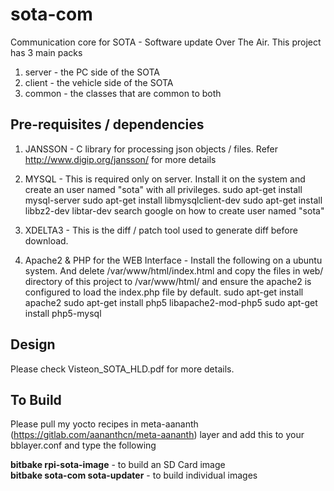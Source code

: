 # sota-com
Communication core for SOTA - Software update Over The Air. This project has 3 main packs
1. server - the PC side of the SOTA
2. client - the vehicle side of the SOTA
3. common - the classes that are common to both


## Pre-requisites / dependencies

1. JANSSON - C library for processing json objects / files. Refer http://www.digip.org/jansson/ for more details

2. MYSQL - This is required only on server. Install it on the system and create an user named "sota" with all privileges. 
	sudo apt-get install mysql-server
	sudo apt-get install libmysqlclient-dev 
    sudo apt-get install libbz2-dev libtar-dev
	search google on how to create user named "sota"

3. XDELTA3 - This is the diff / patch tool used to generate diff before download. 

4. Apache2 & PHP for the WEB Interface - Install the following on a ubuntu system. And delete /var/www/html/index.html and copy the files in web/ directory of this project to /var/www/html/ and ensure the apache2 is configured to load the index.php file by default.
	sudo apt-get install apache2
	sudo apt-get install php5 libapache2-mod-php5
	sudo apt-get install php5-mysql 

## Design

Please check Visteon_SOTA_HLD.pdf for more details.


## To Build

Please pull my yocto recipes in meta-aananth (https://gitlab.com/aananthcn/meta-aananth) layer and add this to your bblayer.conf and type the following <br>

<b>bitbake rpi-sota-image</b> - to build an SD Card image<br>
<b>bitbake sota-com sota-updater</b> - to build individual images<br>
